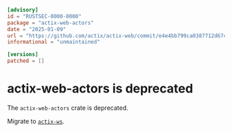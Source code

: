 ```toml
[advisory]
id = "RUSTSEC-0000-0000"
package = "actix-web-actors"
date = "2025-01-09"
url = "https://github.com/actix/actix-web/commit/e4e4bb799ca0387712d67c416aee3959be6a0b40#diff-6f124d822bb09dc3b097eea42445c8db3a6796e213606f8b35de4e6d0d8d1f74"
informational = "unmaintained"

[versions]
patched = []
```

# actix-web-actors is deprecated

The `actix-web-actors` crate is deprecated.

Migrate to [`actix-ws`](https://crates.io/crates/actix-ws).
